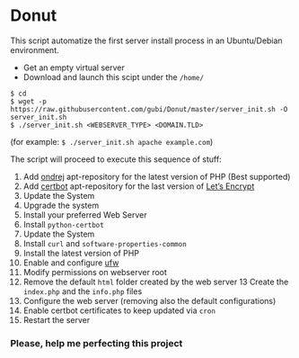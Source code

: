 # Donut
This script automatize the first server install process in an Ubuntu/Debian environment.<br />
* Get an empty virtual server
* Download and launch this scipt under the `/home/`
``` shell
$ cd 
$ wget -p https://raw.githubusercontent.com/gubi/Donut/master/server_init.sh -O server_init.sh
$ ./server_init.sh <WEBSERVER_TYPE> <DOMAIN.TLD>
```
(for example: `$ ./server_init.sh apache example.com`)

The script will proceed to execute this sequence of stuff:
1. Add [ondrej](https://launchpad.net/~ondrej/+archive/ubuntu/php) apt-repository for the latest version of PHP (Best supported)
2. Add [certbot](https://certbot.eff.org/) apt-repository for the last version of [Let’s Encrypt](https://letsencrypt.org/)
3. Update the System
4. Upgrade the system
5. Install your preferred Web Server
6. Install `python-certbot`
7. Update the System
8. Install `curl` and `software-properties-common`
9. Install the latest version of PHP
10. Enable and configure [ufw](https://wiki.debian.org/Uncomplicated%20Firewall%20%28ufw%29)
11. Modify permissions on webserver root
12. Remove the default `html` folder created by the web server
13 Create the `index.php` and the `info.php` files
14. Configure the web server (removing also the default configurations)
15. Enable certbot certificates to keep updated via `cron`
16. Restart the server

### Please, help me perfecting this project
